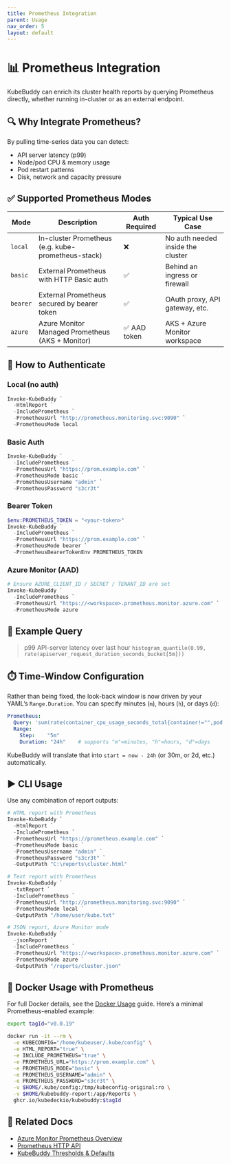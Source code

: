 ```yaml
---
title: Prometheus Integration
parent: Usage
nav_order: 5
layout: default
---
```


# 📊 Prometheus Integration

KubeBuddy can enrich its cluster health reports by querying Prometheus directly, whether running in-cluster or as an external endpoint.

## 🔍 Why Integrate Prometheus?

By pulling time-series data you can detect:

- API server latency (p99)  
- Node/pod CPU & memory usage  
- Pod restart patterns  
- Disk, network and capacity pressure  

## ✅ Supported Prometheus Modes

| Mode     | Description                                           | Auth Required | Typical Use Case                      |
|----------|-------------------------------------------------------|---------------|---------------------------------------|
| `local`  | In-cluster Prometheus (e.g. kube-prometheus-stack)     | ❌            | No auth needed inside the cluster     |
| `basic`  | External Prometheus with HTTP Basic auth              | ✅            | Behind an ingress or firewall         |
| `bearer` | External Prometheus secured by bearer token           | ✅            | OAuth proxy, API gateway, etc.        |
| `azure`  | Azure Monitor Managed Prometheus (AKS + Monitor)      | ✅ AAD token  | AKS + Azure Monitor workspace         |

## 🔐 How to Authenticate

### Local (no auth)
```powershell
Invoke-KubeBuddy `
  -HtmlReport `
  -IncludePrometheus `
  -PrometheusUrl "http://prometheus.monitoring.svc:9090" `
  -PrometheusMode local
````

### Basic Auth

```powershell
Invoke-KubeBuddy `
  -IncludePrometheus `
  -PrometheusUrl "https://prom.example.com" `
  -PrometheusMode basic `
  -PrometheusUsername "admin" `
  -PrometheusPassword "s3cr3t"
```

### Bearer Token

```powershell
$env:PROMETHEUS_TOKEN = "<your-token>"
Invoke-KubeBuddy `
  -IncludePrometheus `
  -PrometheusUrl "https://prom.example.com" `
  -PrometheusMode bearer `
  -PrometheusBearerTokenEnv PROMETHEUS_TOKEN
```

### Azure Monitor (AAD)

```powershell
# Ensure AZURE_CLIENT_ID / SECRET / TENANT_ID are set
Invoke-KubeBuddy `
  -IncludePrometheus `
  -PrometheusUrl "https://<workspace>.prometheus.monitor.azure.com" `
  -PrometheusMode azure
```

## 🧪 Example Query

> p99 API-server latency over last hour
> `histogram_quantile(0.99, rate(apiserver_request_duration_seconds_bucket[5m]))`


## ⏱️ Time-Window Configuration

Rather than being fixed, the look-back window is now driven by your YAML’s `Range.Duration`. You can specify minutes (`m`), hours (`h`), or days (`d`):

```yaml
Prometheus:
  Query: 'sum(rate(container_cpu_usage_seconds_total{container!="",pod!=""}[5m])) by (pod)'
  Range:
    Step:    "5m"
    Duration: "24h"    # supports "m"=minutes, "h"=hours, "d"=days
```

KubeBuddy will translate that into `start = now - 24h` (or 30m, or 2d, etc.) automatically.


## ▶️ CLI Usage

Use any combination of report outputs:

```powershell
# HTML report with Prometheus
Invoke-KubeBuddy `
  -HtmlReport `
  -IncludePrometheus `
  -PrometheusUrl "https://prometheus.example.com" `
  -PrometheusMode basic `
  -PrometheusUsername "admin" `
  -PrometheusPassword "s3cr3t" `
  -OutputPath "C:\reports\cluster.html"
```

```powershell
# Text report with Prometheus
Invoke-KubeBuddy `
  -txtReport `
  -IncludePrometheus `
  -PrometheusUrl "http://prometheus.monitoring.svc:9090" `
  -PrometheusMode local `
  -OutputPath "/home/user/kube.txt"
```

```powershell
# JSON report, Azure Monitor mode
Invoke-KubeBuddy `
  -jsonReport `
  -IncludePrometheus `
  -PrometheusUrl "https://<workspace>.prometheus.monitor.azure.com" `
  -PrometheusMode azure `
  -OutputPath "/reports/cluster.json"
```

## 🐳 Docker Usage with Prometheus

For full Docker details, see the [Docker Usage](docker-usage.md) guide.  Here’s a minimal Prometheus-enabled example:

```bash
export tagId="v0.0.19"

docker run -it --rm \
  -e KUBECONFIG="/home/kubeuser/.kube/config" \
  -e HTML_REPORT="true" \
  -e INCLUDE_PROMETHEUS="true" \
  -e PROMETHEUS_URL="https://prom.example.com" \
  -e PROMETHEUS_MODE="basic" \
  -e PROMETHEUS_USERNAME="admin" \
  -e PROMETHEUS_PASSWORD="s3cr3t" \
  -v $HOME/.kube/config:/tmp/kubeconfig-original:ro \
  -v $HOME/kubebuddy-report:/app/Reports \
  ghcr.io/kubedeckio/kubebuddy:$tagId
```

## 📘 Related Docs

* [Azure Monitor Prometheus Overview](https://learn.microsoft.com/azure/azure-monitor/prometheus-metrics-overview)
* [Prometheus HTTP API](https://prometheus.io/docs/prometheus/latest/querying/api/)
* [KubeBuddy Thresholds & Defaults](./thresholds.md)
